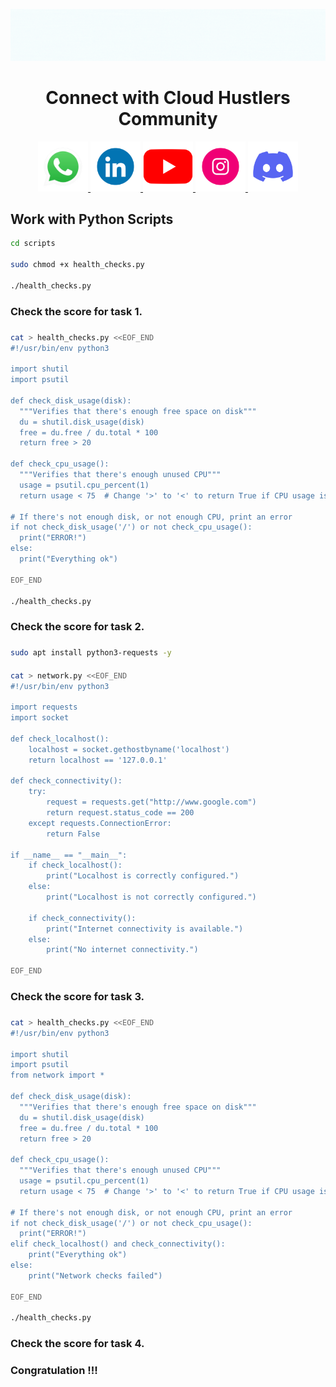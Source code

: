 ![API Gateway Banner](https://raw.githubusercontent.com/Cloud-Hustlers/content/f9a8642976ea21cd234c91239431e41f05264842/gif/12.gif)

<div align="center">
  
# Connect with Cloud Hustlers Community
</div>

<p align="center">
  <a href="https://whatsapp.cloudhustlers.in" target="_blank">
    <img src="https://raw.githubusercontent.com/Cloud-Hustlers/content/main/gif/whatsapp.gif" alt="WhatsApp" width="80">
  </a>
  <a href="https://in.linkedin.com/company/cloud-hustlers" target="_blank">
    <img src="https://raw.githubusercontent.com/Cloud-Hustlers/content/main/gif/linkedin%20gif.gif" alt="LinkedIn" width="80">
  </a>
  <a href="https://www.youtube.com/@CloudHustlers" target="_blank">
    <img src="https://raw.githubusercontent.com/Cloud-Hustlers/content/main/gif/youtube.png" alt="Youtube" width="80">
  </a>
  <a href="https://instagram.com/cloud_hustlers" target="_blank">
    <img src="https://raw.githubusercontent.com/Cloud-Hustlers/content/main/gif/insta.gif" alt="Instagram" width="80">
  </a>
  <a href="https://discord.gg/MdbVq7BJNd" target="_blank">
    <img src="https://raw.githubusercontent.com/Cloud-Hustlers/content/main/gif/discord.gif" alt="GitHub" width="80">
  </a>
</p>

##  Work with Python Scripts



```bash
cd scripts

sudo chmod +x health_checks.py

./health_checks.py
```

###  Check the score for task 1.

###

```bash
cat > health_checks.py <<EOF_END
#!/usr/bin/env python3

import shutil
import psutil

def check_disk_usage(disk):
  """Verifies that there's enough free space on disk"""
  du = shutil.disk_usage(disk)
  free = du.free / du.total * 100
  return free > 20

def check_cpu_usage():
  """Verifies that there's enough unused CPU"""
  usage = psutil.cpu_percent(1)
  return usage < 75  # Change '>' to '<' to return True if CPU usage is less than 75%

# If there's not enough disk, or not enough CPU, print an error
if not check_disk_usage('/') or not check_cpu_usage():
  print("ERROR!")
else:
  print("Everything ok")

EOF_END

./health_checks.py
```

###  Check the score for task 2.

###

```bash
sudo apt install python3-requests -y
```
####
```bash
cat > network.py <<EOF_END
#!/usr/bin/env python3

import requests
import socket

def check_localhost():
    localhost = socket.gethostbyname('localhost')
    return localhost == '127.0.0.1'

def check_connectivity():
    try:
        request = requests.get("http://www.google.com")
        return request.status_code == 200
    except requests.ConnectionError:
        return False

if __name__ == "__main__":
    if check_localhost():
        print("Localhost is correctly configured.")
    else:
        print("Localhost is not correctly configured.")

    if check_connectivity():
        print("Internet connectivity is available.")
    else:
        print("No internet connectivity.")

EOF_END
```

###  Check the score for task 3.

###
```bash
cat > health_checks.py <<EOF_END
#!/usr/bin/env python3

import shutil
import psutil
from network import *

def check_disk_usage(disk):
  """Verifies that there's enough free space on disk"""
  du = shutil.disk_usage(disk)
  free = du.free / du.total * 100
  return free > 20

def check_cpu_usage():
  """Verifies that there's enough unused CPU"""
  usage = psutil.cpu_percent(1)
  return usage < 75  # Change '>' to '<' to return True if CPU usage is less than 75%

# If there's not enough disk, or not enough CPU, print an error
if not check_disk_usage('/') or not check_cpu_usage():
  print("ERROR!")
elif check_localhost() and check_connectivity():
    print("Everything ok")
else:
    print("Network checks failed")

EOF_END

./health_checks.py
```
###  Check the score for task 4.

###  Congratulation !!!


